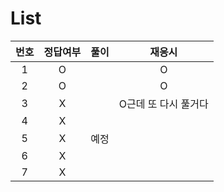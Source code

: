 # List
|번호|정답여부|풀이|재응시|
|:---:|:---:|:---:|:---:|
|1|O||O|
|2|O||O|
|3|X||O근데 또 다시 풀거다|
|4|X|||
|5|X|예정||
|6|X|||
|7|X|||
  

